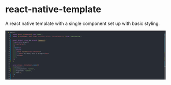 # react-native-template
A react native template with a single component set up with basic styling.



![Template](/images/screenshot.png)